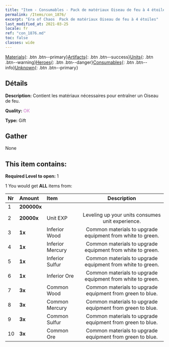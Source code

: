 ```yaml
---
title: "Item - Consumables - Pack de matériaux Oiseau de feu à 4 étoiles"
permalink: /Items/con_1876/
excerpt: "Era of Chaos  Pack de matériaux Oiseau de feu à 4 étoiles"
last_modified_at: 2021-03-25
locale: fr
ref: "con_1876.md"
toc: false
classes: wide
---
```

 [Materials](/fr/Items/){: .btn .btn--primary}[Artifacts](/fr/Items/Artifacts/){: .btn .btn--success}[Units](/fr/Items/Units/){: .btn .btn--warning}[Heroes](/fr/Items/Heroes/){: .btn .btn--danger}[Consumables](/fr/Items/Consumables/){: .btn .btn--info}[Unknown](/fr/Items/Unknown/){: .btn .btn--primary}

## Détails
 **Description:** Contient les matériaux nécessaires pour entraîner un Oiseau de feu.

 **Quality:** <span style="color: #DA70D6">OK</span>

 **Type:** Gift

## Gather

  None

## This item contains:

 **Required Level to open:** 1

 1 You would get **ALL** items  from:

  | Nr | Amount |     Item    | Description |
  |:---|:-------|:------------|:-----------:|
  | 1 |  **200000x** | <i class="fas fa-coins"/> |  | 
  | 2 |  **20000x** | Unit EXP | Leveling up your units consumes unit experience.  | 
  | 3 |  **1x** | Inferior Wood | Common materials to upgrade equipment from white to green.  | 
  | 4 |  **1x** | Inferior Mercury | Common materials to upgrade equipment from white to green.  | 
  | 5 |  **1x** | Inferior Sulfur | Common materials to upgrade equipment from white to green.  | 
  | 6 |  **1x** | Inferior Ore | Common materials to upgrade equipment from white to green.  | 
  | 7 |  **3x** | Common Wood | Common materials to upgrade equipment from green to blue.  | 
  | 8 |  **3x** | Common Mercury | Common materials to upgrade equipment from green to blue.  | 
  | 9 |  **3x** | Common Sulfur | Common materials to upgrade equipment from green to blue.  | 
  | 10 |  **3x** | Common Ore | Common materials to upgrade equipment from green to blue.  | 
